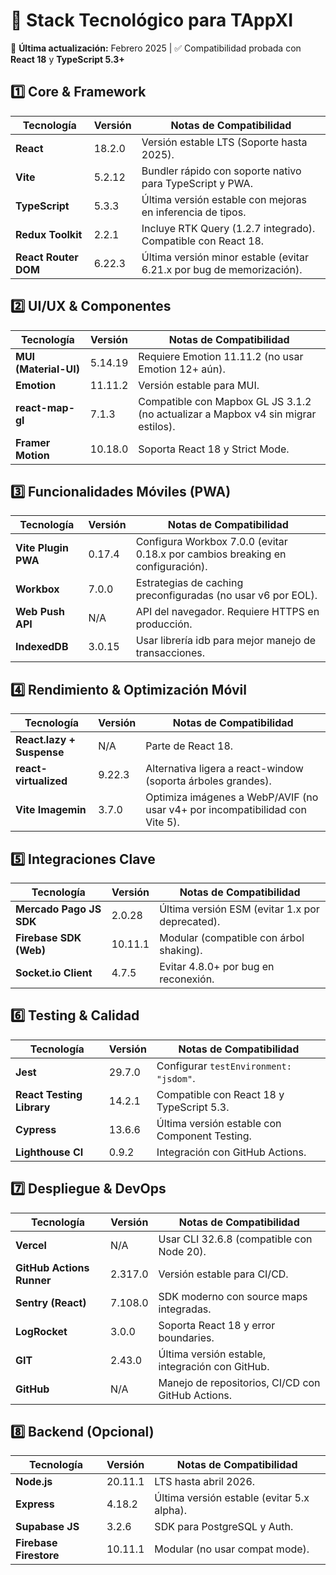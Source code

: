 # 📌 Stack Tecnológico para TAppXI  
📅 **Última actualización:** Febrero 2025 | ✅ Compatibilidad probada con **React 18** y **TypeScript 5.3+**  

## **1️⃣ Core & Framework**  
| Tecnología              | Versión  | Notas de Compatibilidad |
|-------------------------|---------|-------------------------|
| **React**              | 18.2.0  | Versión estable LTS (Soporte hasta 2025). |
| **Vite**               | 5.2.12  | Bundler rápido con soporte nativo para TypeScript y PWA. |
| **TypeScript**         | 5.3.3   | Última versión estable con mejoras en inferencia de tipos. |
| **Redux Toolkit**      | 2.2.1   | Incluye RTK Query (1.2.7 integrado). Compatible con React 18. |
| **React Router DOM**   | 6.22.3  | Última versión minor estable (evitar 6.21.x por bug de memorización). |

## **2️⃣ UI/UX & Componentes**  
| Tecnología               | Versión  | Notas de Compatibilidad |
|--------------------------|---------|-------------------------|
| **MUI (Material-UI)**   | 5.14.19 | Requiere Emotion 11.11.2 (no usar Emotion 12+ aún). |
| **Emotion**            | 11.11.2 | Versión estable para MUI. |
| **react-map-gl**       | 7.1.3   | Compatible con Mapbox GL JS 3.1.2 (no actualizar a Mapbox v4 sin migrar estilos). |
| **Framer Motion**      | 10.18.0 | Soporta React 18 y Strict Mode. |

## **3️⃣ Funcionalidades Móviles (PWA)**  
| Tecnología              | Versión  | Notas de Compatibilidad |
|-------------------------|---------|-------------------------|
| **Vite Plugin PWA**    | 0.17.4  | Configura Workbox 7.0.0 (evitar 0.18.x por cambios breaking en configuración). |
| **Workbox**            | 7.0.0   | Estrategias de caching preconfiguradas (no usar v6 por EOL). |
| **Web Push API**       | N/A     | API del navegador. Requiere HTTPS en producción. |
| **IndexedDB**         | 3.0.15  | Usar librería idb para mejor manejo de transacciones. |

## **4️⃣ Rendimiento & Optimización Móvil**  
| Tecnología             | Versión  | Notas de Compatibilidad |
|------------------------|---------|-------------------------|
| **React.lazy + Suspense** | N/A   | Parte de React 18. |
| **react-virtualized**  | 9.22.3  | Alternativa ligera a react-window (soporta árboles grandes). |
| **Vite Imagemin**      | 3.7.0   | Optimiza imágenes a WebP/AVIF (no usar v4+ por incompatibilidad con Vite 5). |

## **5️⃣ Integraciones Clave**  
| Tecnología             | Versión  | Notas de Compatibilidad |
|------------------------|---------|-------------------------|
| **Mercado Pago JS SDK** | 2.0.28 | Última versión ESM (evitar 1.x por deprecated). |
| **Firebase SDK (Web)** | 10.11.1 | Modular (compatible con árbol shaking). |
| **Socket.io Client**   | 4.7.5   | Evitar 4.8.0+ por bug en reconexión. |

## **6️⃣ Testing & Calidad**  
| Tecnología                 | Versión  | Notas de Compatibilidad |
|----------------------------|---------|-------------------------|
| **Jest**                  | 29.7.0  | Configurar `testEnvironment: "jsdom"`. |
| **React Testing Library** | 14.2.1  | Compatible con React 18 y TypeScript 5.3. |
| **Cypress**               | 13.6.6  | Última versión estable con Component Testing. |
| **Lighthouse CI**         | 0.9.2   | Integración con GitHub Actions. |

## **7️⃣ Despliegue & DevOps**  
| Tecnología             | Versión  | Notas de Compatibilidad |
|------------------------|---------|-------------------------|
| **Vercel**            | N/A     | Usar CLI 32.6.8 (compatible con Node 20). |
| **GitHub Actions Runner** | 2.317.0 | Versión estable para CI/CD. |
| **Sentry (React)**     | 7.108.0 | SDK moderno con source maps integradas. |
| **LogRocket**         | 3.0.0   | Soporta React 18 y error boundaries. |
| **GIT**               | 2.43.0  | Última versión estable, integración con GitHub. |
| **GitHub**            | N/A     | Manejo de repositorios, CI/CD con GitHub Actions. |

## **8️⃣ Backend (Opcional)**  
| Tecnología           | Versión  | Notas de Compatibilidad |
|----------------------|---------|-------------------------|
| **Node.js**         | 20.11.1 | LTS hasta abril 2026. |
| **Express**         | 4.18.2  | Última versión estable (evitar 5.x alpha). |
| **Supabase JS**     | 3.2.6   | SDK para PostgreSQL y Auth. |
| **Firebase Firestore** | 10.11.1 | Modular (no usar compat mode). |
